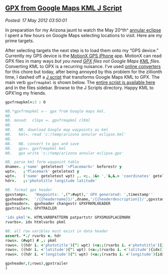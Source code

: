  
[GPX from Google Maps KML J Script](http://bakerjd99.wordpress.com/2012/05/16/gpx-from-google-maps-kml-j-script/)
-----------------------------------------------------------------------------------------------------------------

*Posted: 17 May 2012 03:50:01*

In preparation for my Arizona jaunt to watch the May 20^th^ [annular
eclipse](http://eclipse-maps.com/Eclipse-Maps/Gallery/Pages/Annular\_solar\_eclipse\_of\_2012\_May\_20.html)
I spent a few hours on Google Maps selecting locations to visit. Here
are my prime targets.

After selecting targets the next step is to load them onto my “GPS
device.” Currently my GPS device is the [MotionX GPS
iPhone](http://gps.motionx.com/iphone/overview/) app. MotionX can read
GPX files in many ways *but you need
[GPX](http://www.topografix.com/gpx.asp) files not Google Maps
[KML](https://developers.google.com/kml/documentation/) files.*
Converting KML to GPX is a recurring nuisance. I’ve used [online
converters](http://kml2gpx.com/) for this chore but today, after being
annoyed by this problem for the zillionth time, I dashed off a [J
script](http://www.jsoftware.com/jwiki/FrontPage) that transforms Google
Maps KML to GPX. The main verb `gpxfrmapkml` is shown below. The [entire
script is available here](https://www.box.com/s/09dc770e4821500d222b)
and in the files sidebar. Browse to the J Scripts directory. Happy KML
to GPX’ing my friends.

```J
gpxfrmapkml=:3 : 0

NB.*gpxfrmapkml v-- gpx from Google maps kml.
NB.
NB. monad:  clGpx =. gpxfrmapkml clKml
NB.
NB.   NB. download Google map waypoints as kml
NB.   kml=. read 'c:/temp/arizona annular eclipse.kml'
NB.
NB.   NB. convert to gpx and save
NB.   gpx=. gpxfrmapkml kml
NB.   gpx write 'c:/temp/arizona annular eclipse.gpx'  

NB. parse kml form waypoint table
dname=. ;'name' geteletext '<Placemark>' beforestr y
wpt=.   ;'Placemark' geteletext y
wpt=.   ('name' geteletext wpt) ,. <;._1&> ','&,&.> 'coordinates' geteletext wpt
hdr=.   ;:'phototitle longitude latitude'

NB. format gpx header 
gpxstamp=.   'Waypoints: ',(":#wpt),' GPX generated: ',timestamp''
gpxheader=.  '/{{headername}}/',dname,'/{{headerdescription}}/',gpxstamp
gpxheader=.  gpxheader changestr GPXFRKMLHEADER
gpxtrailer=. GPXTRAILER

'idx pkml'=. HTMLVARBPATTERN patpartstr GPXSMUGPLACEMARK
rvarbs=. idx htmlvarbs pkml

NB. all row varibles must exist in data header
assert. *./ rvarbs e. hdr
rows=. (#wpt) # ,: pkml
rows=. ((hdr i. <'phototitle'){"1 wpt) (<a:;(rvarbs i. <'phototitle'){idx)} rows
rows=. ((hdr i. <'latitude'){"1 wpt) (<a:;(rvarbs i. <'latitude'){idx)} rows
rows=. ((hdr i. <'longitude'){"1 wpt) (<a:;(rvarbs i. <'longitude'){idx)} rows

gpxheader,(;rows),gpxtrailer
)
```
